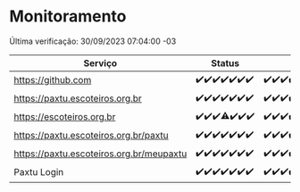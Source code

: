 # Monitoramento

Última verificação: 30/09/2023 07:04:00 -03

|Serviço|Status|Últimas 24h|
|---|---|---|
|https://github.com|<span title="2023-09-23: OK=24">✔️</span><span title="2023-09-24: OK=24">✔️</span><span title="2023-09-25: OK=24">✔️</span><span title="2023-09-26: OK=24">✔️</span><span title="2023-09-27: OK=24">✔️</span><span title="2023-09-28: OK=24">✔️</span><span title="2023-09-29: OK=10">✔️</span>|<span title="29/09/2023 07:06:00 -03 : 200">✔️</span><span title="29/09/2023 08:03:00 -03 : 200">✔️</span><span title="29/09/2023 09:10:00 -03 : 200">✔️</span><span title="29/09/2023 10:08:00 -03 : 200">✔️</span><span title="29/09/2023 11:04:00 -03 : 200">✔️</span><span title="29/09/2023 12:06:00 -03 : 200">✔️</span><span title="29/09/2023 13:06:00 -03 : 200">✔️</span><span title="29/09/2023 14:04:00 -03 : 200">✔️</span><span title="29/09/2023 15:07:00 -03 : 200">✔️</span><span title="29/09/2023 16:03:00 -03 : 200">✔️</span><span title="29/09/2023 17:06:00 -03 : 200">✔️</span><span title="29/09/2023 18:03:00 -03 : 200">✔️</span><span title="29/09/2023 19:04:00 -03 : 200">✔️</span><span title="29/09/2023 20:03:00 -03 : 200">✔️</span><span title="29/09/2023 21:27:00 -03 : 200">✔️</span><span title="29/09/2023 22:38:00 -03 : 200">✔️</span><span title="29/09/2023 23:12:00 -03 : 200">✔️</span><span title="30/09/2023 00:06:00 -03 : 200">✔️</span><span title="30/09/2023 01:07:00 -03 : 200">✔️</span><span title="30/09/2023 02:04:00 -03 : 200">✔️</span><span title="30/09/2023 03:07:00 -03 : 200">✔️</span><span title="30/09/2023 04:03:00 -03 : 200">✔️</span><span title="30/09/2023 05:06:00 -03 : 200">✔️</span><span title="30/09/2023 06:03:00 -03 : 200">✔️</span><span title="30/09/2023 07:04:00 -03 : 200">✔️</span>|
|https://paxtu.escoteiros.org.br|<span title="2023-09-23: OK=24">✔️</span><span title="2023-09-24: OK=24">✔️</span><span title="2023-09-25: OK=24">✔️</span><span title="2023-09-26: OK=24">✔️</span><span title="2023-09-27: OK=24">✔️</span><span title="2023-09-28: OK=24">✔️</span><span title="2023-09-29: OK=10">✔️</span>|<span title="29/09/2023 07:06:00 -03 : 200">✔️</span><span title="29/09/2023 08:03:00 -03 : 200">✔️</span><span title="29/09/2023 09:10:00 -03 : 200">✔️</span><span title="29/09/2023 10:08:00 -03 : 200">✔️</span><span title="29/09/2023 11:04:00 -03 : 200">✔️</span><span title="29/09/2023 12:06:00 -03 : 200">✔️</span><span title="29/09/2023 13:06:00 -03 : 200">✔️</span><span title="29/09/2023 14:04:00 -03 : 200">✔️</span><span title="29/09/2023 15:07:00 -03 : 200">✔️</span><span title="29/09/2023 16:03:00 -03 : 200">✔️</span><span title="29/09/2023 17:06:00 -03 : 200">✔️</span><span title="29/09/2023 18:03:00 -03 : 200">✔️</span><span title="29/09/2023 19:04:00 -03 : 200">✔️</span><span title="29/09/2023 20:03:00 -03 : 200">✔️</span><span title="29/09/2023 21:27:00 -03 : 200">✔️</span><span title="29/09/2023 22:38:00 -03 : 200">✔️</span><span title="29/09/2023 23:12:00 -03 : 200">✔️</span><span title="30/09/2023 00:06:00 -03 : 200">✔️</span><span title="30/09/2023 01:07:00 -03 : 200">✔️</span><span title="30/09/2023 02:04:00 -03 : 200">✔️</span><span title="30/09/2023 03:07:00 -03 : 200">✔️</span><span title="30/09/2023 04:03:00 -03 : 200">✔️</span><span title="30/09/2023 05:06:00 -03 : 200">✔️</span><span title="30/09/2023 06:03:00 -03 : 200">✔️</span><span title="30/09/2023 07:04:00 -03 : 200">✔️</span>|
|https://escoteiros.org.br|<span title="2023-09-23: OK=24">✔️</span><span title="2023-09-24: OK=24">✔️</span><span title="2023-09-25: OK=24">✔️</span><span title="2023-09-26: OK=23, Falhas=1">⚠️</span><span title="2023-09-27: OK=24">✔️</span><span title="2023-09-28: OK=24">✔️</span><span title="2023-09-29: OK=10">✔️</span>|<span title="29/09/2023 07:06:00 -03 : 200">✔️</span><span title="29/09/2023 08:03:00 -03 : 200">✔️</span><span title="29/09/2023 09:10:00 -03 : 200">✔️</span><span title="29/09/2023 10:08:00 -03 : 200">✔️</span><span title="29/09/2023 11:04:00 -03 : 200">✔️</span><span title="29/09/2023 12:06:00 -03 : 200">✔️</span><span title="29/09/2023 13:06:00 -03 : 200">✔️</span><span title="29/09/2023 14:04:00 -03 : 200">✔️</span><span title="29/09/2023 15:07:00 -03 : 200">✔️</span><span title="29/09/2023 16:03:00 -03 : 200">✔️</span><span title="29/09/2023 17:06:00 -03 : 200">✔️</span><span title="29/09/2023 18:03:00 -03 : 200">✔️</span><span title="29/09/2023 19:04:00 -03 : 200">✔️</span><span title="29/09/2023 20:03:00 -03 : 200">✔️</span><span title="29/09/2023 21:27:00 -03 : 200">✔️</span><span title="29/09/2023 22:38:00 -03 : 200">✔️</span><span title="29/09/2023 23:12:00 -03 : 200">✔️</span><span title="30/09/2023 00:06:00 -03 : 200">✔️</span><span title="30/09/2023 01:07:00 -03 : 200">✔️</span><span title="30/09/2023 02:04:00 -03 : 200">✔️</span><span title="30/09/2023 03:07:00 -03 : 200">✔️</span><span title="30/09/2023 04:03:00 -03 : 200">✔️</span><span title="30/09/2023 05:06:00 -03 : 200">✔️</span><span title="30/09/2023 06:03:00 -03 : 200">✔️</span><span title="30/09/2023 07:04:00 -03 : 200">✔️</span>|
|https://paxtu.escoteiros.org.br/paxtu|<span title="2023-09-23: OK=24">✔️</span><span title="2023-09-24: OK=24">✔️</span><span title="2023-09-25: OK=24">✔️</span><span title="2023-09-26: OK=24">✔️</span><span title="2023-09-27: OK=24">✔️</span><span title="2023-09-28: OK=24">✔️</span><span title="2023-09-29: OK=10">✔️</span>|<span title="29/09/2023 07:06:00 -03 : 200">✔️</span><span title="29/09/2023 08:03:00 -03 : 200">✔️</span><span title="29/09/2023 09:10:00 -03 : 200">✔️</span><span title="29/09/2023 10:08:00 -03 : 200">✔️</span><span title="29/09/2023 11:04:00 -03 : 200">✔️</span><span title="29/09/2023 12:06:00 -03 : 200">✔️</span><span title="29/09/2023 13:06:00 -03 : 200">✔️</span><span title="29/09/2023 14:04:00 -03 : 200">✔️</span><span title="29/09/2023 15:07:00 -03 : 200">✔️</span><span title="29/09/2023 16:03:00 -03 : 200">✔️</span><span title="29/09/2023 17:06:00 -03 : 200">✔️</span><span title="29/09/2023 18:03:00 -03 : 200">✔️</span><span title="29/09/2023 19:04:00 -03 : 200">✔️</span><span title="29/09/2023 20:03:00 -03 : 200">✔️</span><span title="29/09/2023 21:27:00 -03 : 200">✔️</span><span title="29/09/2023 22:38:00 -03 : 200">✔️</span><span title="29/09/2023 23:12:00 -03 : 200">✔️</span><span title="30/09/2023 00:06:00 -03 : 200">✔️</span><span title="30/09/2023 01:07:00 -03 : 200">✔️</span><span title="30/09/2023 02:04:00 -03 : 200">✔️</span><span title="30/09/2023 03:07:00 -03 : 200">✔️</span><span title="30/09/2023 04:03:00 -03 : 200">✔️</span><span title="30/09/2023 05:06:00 -03 : 200">✔️</span><span title="30/09/2023 06:03:00 -03 : 200">✔️</span><span title="30/09/2023 07:04:00 -03 : 200">✔️</span>|
|https://paxtu.escoteiros.org.br/meupaxtu|<span title="2023-09-23: OK=24">✔️</span><span title="2023-09-24: OK=24">✔️</span><span title="2023-09-25: OK=24">✔️</span><span title="2023-09-26: OK=24">✔️</span><span title="2023-09-27: OK=24">✔️</span><span title="2023-09-28: OK=24">✔️</span><span title="2023-09-29: OK=10">✔️</span>|<span title="29/09/2023 07:06:00 -03 : 200">✔️</span><span title="29/09/2023 08:03:00 -03 : 200">✔️</span><span title="29/09/2023 09:10:00 -03 : 200">✔️</span><span title="29/09/2023 10:08:00 -03 : 200">✔️</span><span title="29/09/2023 11:04:00 -03 : 200">✔️</span><span title="29/09/2023 12:06:00 -03 : 200">✔️</span><span title="29/09/2023 13:06:00 -03 : 200">✔️</span><span title="29/09/2023 14:04:00 -03 : 200">✔️</span><span title="29/09/2023 15:07:00 -03 : 200">✔️</span><span title="29/09/2023 16:03:00 -03 : 200">✔️</span><span title="29/09/2023 17:06:00 -03 : 200">✔️</span><span title="29/09/2023 18:03:00 -03 : 200">✔️</span><span title="29/09/2023 19:04:00 -03 : 200">✔️</span><span title="29/09/2023 20:03:00 -03 : 200">✔️</span><span title="29/09/2023 21:27:00 -03 : 200">✔️</span><span title="29/09/2023 22:38:00 -03 : 200">✔️</span><span title="29/09/2023 23:12:00 -03 : 200">✔️</span><span title="30/09/2023 00:06:00 -03 : 200">✔️</span><span title="30/09/2023 01:07:00 -03 : 200">✔️</span><span title="30/09/2023 02:04:00 -03 : 200">✔️</span><span title="30/09/2023 03:07:00 -03 : 200">✔️</span><span title="30/09/2023 04:03:00 -03 : 200">✔️</span><span title="30/09/2023 05:06:00 -03 : 200">✔️</span><span title="30/09/2023 06:03:00 -03 : 200">✔️</span><span title="30/09/2023 07:04:00 -03 : 200">✔️</span>|
|Paxtu Login|<span title="2023-09-23: OK=24">✔️</span><span title="2023-09-24: OK=24">✔️</span><span title="2023-09-25: OK=24">✔️</span><span title="2023-09-26: OK=24">✔️</span><span title="2023-09-27: OK=24">✔️</span><span title="2023-09-28: OK=24">✔️</span><span title="2023-09-29: OK=10">✔️</span>|<span title="29/09/2023 07:06:00 -03 : 200">✔️</span><span title="29/09/2023 08:03:00 -03 : 200">✔️</span><span title="29/09/2023 09:10:00 -03 : 200">✔️</span><span title="29/09/2023 10:08:00 -03 : 200">✔️</span><span title="29/09/2023 11:04:00 -03 : 200">✔️</span><span title="29/09/2023 12:06:00 -03 : 200">✔️</span><span title="29/09/2023 13:06:00 -03 : 200">✔️</span><span title="29/09/2023 14:04:00 -03 : 200">✔️</span><span title="29/09/2023 15:07:00 -03 : 200">✔️</span><span title="29/09/2023 16:03:00 -03 : 200">✔️</span><span title="29/09/2023 17:06:00 -03 : 200">✔️</span><span title="29/09/2023 18:03:00 -03 : 200">✔️</span><span title="29/09/2023 19:04:00 -03 : 200">✔️</span><span title="29/09/2023 20:03:00 -03 : 200">✔️</span><span title="29/09/2023 21:27:00 -03 : 200">✔️</span><span title="29/09/2023 22:38:00 -03 : 200">✔️</span><span title="29/09/2023 23:12:00 -03 : 200">✔️</span><span title="30/09/2023 00:06:00 -03 : 200">✔️</span><span title="30/09/2023 01:07:00 -03 : 200">✔️</span><span title="30/09/2023 02:04:00 -03 : 200">✔️</span><span title="30/09/2023 03:07:00 -03 : 200">✔️</span><span title="30/09/2023 04:03:00 -03 : 200">✔️</span><span title="30/09/2023 05:06:00 -03 : 200">✔️</span><span title="30/09/2023 06:03:00 -03 : 200">✔️</span><span title="30/09/2023 07:04:00 -03 : 200">✔️</span>|
